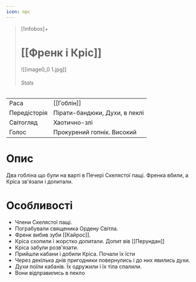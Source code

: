 ```yaml
---
icon: npc
---
```

>[!infobox]+
># [[Френк і Кріс]]
>![[image0_0 1.jpg]]
>###### Stats
|   |   |
|---|---|
|Раса|[[Гоблін]]|
|Передісторія|Пірати-бандюки, Духи, в пеклі|
|Світогляд|Хаотично-злі|
|Голос|Прокурений гопнік. Високий|

# Опис

Два гобліна що були на варті в Печері Скелястої пащі. Френка вбили, а Кріса зв'язали і допитали. 

# Особливості
- Члени Скелястої пащі.
- Пограбували священика Ордену Світла.
- Френк вибив зуби [[Кайрос]].
- Кріса схопили і жорстко допитали. Допит вів [[Перундан]]
- Кріса забули розв'язати.
- Прийшли кабани і добили Кріса. Почали їх їсти
- Через декілька днів пригодники повернулись і до них явились духи.
- Духи поїли кабанів. Їх одружили і їх тіла спалили.
- Вони відправились в пекло
